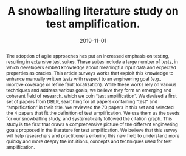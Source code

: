 ---
title: "A snowballing literature study on test amplification."
date: 2019-11-01
authors: "BenjaminDanglot, Oscar Vera-Perez, Zhongxing Yu, Andy Zaidman, Martin Monperrus and Benoit Baudry"
tags: ["Test amplification",
"Test augmentation",
"Test optimization",
"Test regeneration",
"Automatic testing"]
abstract: "The adoption of agile approaches has put an increased emphasis on testing, resulting in extensive test suites. These suites include a large number of tests, in which developers embed knowledge about meaningful input data and expected properties as oracles. This article surveys works that exploit this knowledge to enhance manually written tests with respect to an engineering goal (e.g., improve coverage or refine fault localization). While these works rely on various techniques and address various goals, we believe they form an emerging and coherent field of research, which we coin “test amplification”. We devised a first set of papers from DBLP, searching for all papers containing “test” and “amplification” in their title. We reviewed the 70 papers in this set and selected the 4 papers that fit the definition of test amplification. We use them as the seeds for our snowballing study, and systematically followed the citation graph. This study is the first that draws a comprehensive picture of the different engineering goals proposed in the literature for test amplification. We believe that this survey will help researchers and practitioners entering this new field to understand more quickly and more deeply the intuitions, concepts and techniques used for test amplification."
venue: "Journal of Systems and Software Volume 157, November 2019, 110398, https://doi.org/10.1016/j.jss.2019.110398"
draft: false
link: "https://www.sciencedirect.com/science/article/abs/pii/S0164121219301736?via%3Dihub"
---